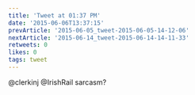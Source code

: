 ```yaml
---
title: 'Tweet at 01:37 PM'
date: '2015-06-06T13:37:15'
prevArticle: '2015-06-05_tweet-2015-06-05-14-12-06'
nextArticle: '2015-06-14_tweet-2015-06-14-14-11-33'
retweets: 0
likes: 0
tags: tweet
---
```

@clerkinj @IrishRail sarcasm?